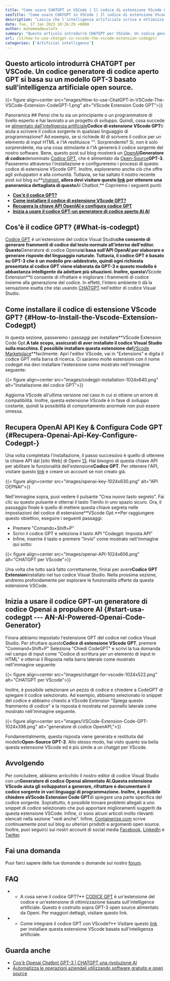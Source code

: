```yaml
---
title: "Come usare CHATGPT in VSCode | Il codice di estensione VScode GPT" 
seoTitle: "Come usare CHATGPT in VSCode | Il codice di estensione VScode GPT" 
description: "Lascia che l'intelligenza artificiale scriva e ottimizza il codice sorgente utilizzando API OpenAI. Il codice di estensione VScode GPT è alimentato da GPT-3 che è un modello NLP a source open source." 
date: Tue, 17 Jan 2023 10:26:29 +0000
author: muhammadmustafa
summary: "Questo articolo introdurrà CHATGPT per VSCode. Un codice generatore di codice OpenIAI GPT si basa su un modello GPT-3 basato sull'intelligenza artificiale open source." 
url: /it/how-to-use-chatgpt-in-vscode-the-vscode-extension-codegpt/
categories: ['Artificial intelligence']
---
```


## **Questo articolo introdurrà CHATGPT per VSCode. Un codice generatore di codice aperto GPT si basa su un modello GPT-3 basato sull'intelligenza artificiale open source.**

{{< figure align=center src="images/How-to-use-ChatGPT-in-VSCode-The-VSCode-Extension-CodeGPT-1.png" alt="VScode Extension Code GPT">}}


Panoramica ## 
Pensi che tu sia un principiante o un programmatore di livello esperto e hai lavorato a un progetto di sviluppo. Quindi, cosa succede se [alimentato dall'intelligenza artificiale][1]**Codice di estensione VScode GPT**ti aiuta a scrivere il codice sorgente in qualsiasi linguaggio di programmazione? Ad esempio, se si richiede AI di scrivere il codice per un elemento di input HTML e l'IA restituisce "". Sorprendente?
Sì, non è solo sorprendente, ma una cosa stimolante è l'IA genererà il codice sorgente del nostro software. Bene, questo post sul blog mostrerà un [OpenAI][2]**Generatore di codice**denominato [Codice GPT][3], che è alimentato da [Open-Source][4]**GPT-3**. Passeremo attraverso l'installazione e configureremo i processi di questo codice di estensione VScode GPT. Inoltre, esploreremo anche ciò che offre agli sviluppatori e alla comunità. Tuttavia, se hai saltato il nostro recente post sul blog su**[chatgpt][5]**, allora devi visitare questo [link][6] per ottenere una panoramica dettagliata di questo**AI Chatbot.**
Copriremo i seguenti punti:
* [**Cos'è il codice GPT?**][7]
* [**Come installare il codice di estensione VScode GPT?**][8]
* [**Recupera la chiave API OpenIAI e configura codice GPT**][9]
* [**Inizia a usare il codice GPT-un generatore di codice aperto AI AI**][10]

## Cos'è il codice GPT?   {#What-is-codegpt}
[Codice GPT][3] è un'estensione del codice Visual Studio**che consente di generare frammenti di codice dal testo normale all'interno dell'editor. Questo**Generatore di codice Openai**si basa sull'API OpenAI per elaborare e generare risposte del linguaggio naturale. Tuttavia, il codice GPT è basato su GPT-3 che è un modello pre-addestrato, quindi ogni richiesta presentata al codice GPT viene elaborata da GPT-3 e questo modello è abbastanza intelligente da adottare più situazioni. Inoltre, questa**VScode Extension**ti consente di rifrattare e migliorare i frammenti di codice insieme alla generazione del codice. In effetti, l'intero ambiente ti dà la sensazione esatta che stai usando [CHATGPT][11] nell'editor di codice Visual Studio.

## Come installare il codice di estensione VScode GPT?   {#How-to-Install-the-Vscode-Extension-Codegpt}
In questa sezione, passeremo i passaggi per installare**VScode Extension Code Gpt.**A tale scopo, assicurati di aver installato il codice Visual Studio sulla macchina. È possibile installare questa estensione dal**[VScode Marketplace][12]**facilmente.
Apri l'editor VScode, vai in "Extensions" e digita il codice GPT nella barra di ricerca. Ci saranno molte estensioni con il nome codegpt ma devi installare l'estensione come mostrato nell'immagine seguente:

{{< figure align=center src="images/codegpt-installation-1024x640.png" alt="Installazione del codice GPT">}}

Aggiorna VScode all'ultima versione nel caso in cui si ottiene un errore di compatibilità. Inoltre, questa estensione VScode è in fase di sviluppo costante, quindi la possibilità di comportamento anormale non può essere omessa.

## Recupera OpenAI API Key & Configura Code GPT   {#Recupera-Openai-Api-Key-Configure-Codegpt-}
Una volta completata l'installazione, il passo successivo è quello di ottenere la chiave API dal [sito Web] di Openi [13]. Hai bisogno di questa chiave API per abilitare le funzionalità dell'estensione**Codice GPT**. Per ottenere l'API, visitare questo [link][13] e creare un account se non creato già.

{{< figure align=center src="images/openai-key-1024x630.png" alt="API OEPNAI">}}

Nell'immagine sopra, puoi vedere il pulsante "Crea nuovo tasto segreto". Fai clic su questo pulsante e otterrai il tasto Tienilo in uno spazio sicuro. Ora, il passaggio finale è quello di mettere questa chiave segreta nelle impostazioni del codice di estensione**VScode Gpt.**Per raggiungere questo obiettivo, eseguire i seguenti passaggi:
  * Premere "Comando+Shift+P"
  * Scrivi il codice GPT e seleziona il tasto API "Codegpt: Imposta API"
  * Infine, inserire il tasto e premere "Invio" come mostrato nell'immagine qui sotto:

{{< figure align=center src="images/openai-API-1024x606.png" alt="CHATGPT per VScode">}}

Una volta che tutto sarà fatto correttamente, finirai per avere**Codice GPT Extension**installato nel tuo codice Visual Studio. Nella prossima sezione, andremo profondamente per esplorare le funzionalità offerte da questa estensione VSCode.

## Inizia a usare il codice GPT-un generatore di codice Openai a propulsore AI   {#start-usa-codegpt --- AN-AI-Powered-Openai-Code-Generator}
Finora abbiamo impostato l'estensione GPT del codice nel codice Visual Studio. Per sfruttare questo**Codice di estensione VScode GPT**, premere "Command+Shift+P" Seleziona "Chiedi CodeGPT" e scrivi la tua domanda nel campo di input come "Codice di scrittura per un elemento di input in HTML" e otterrai il Risposta nella barra laterale come mostrato nell'immagine seguente:

{{< figure align=center src="images/chatgpt-for-vscode-1024x522.png" alt="CHATGPT per VScode">}}

Inoltre, è possibile selezionare un pezzo di codice e chiedere a CodeGPT di spiegare il codice selezionato. Ad esempio, abbiamo selezionato lo snippet del codice e abbiamo chiesto a VScode Extension "Spiega questo frammento di codice" e la risposta è mostrata nel pannello laterale come mostrato nell'immagine seguente.

{{< figure align=center src="images/VSCode-Extension-Code-GPT-1024x398.png" alt="generatore di codice OpenAPI,">}}

Fondamentalmente, questa risposta viene generata e restituita dal modello**Open-Source GPT-3**. Allo stesso modo, hai visto quanto sia bella questa estensione VScode ed è più simile a un chatgpt per VScode.

## Avvolgendo
Per concludere, abbiamo arricchito il nostro editor di codice Visual Studio con un**Generatore di codice Openai alimentato AI.**Questa estensione VScode aiuta gli sviluppatori a generare, rifrattare e documentare il codice sorgente in vari linguaggi di programmazione. Inoltre, è possibile chiedere a**VScode Extension Code GPT**di spiegare una parte specifica del codice sorgente. Soprattutto, è possibile trovare problemi allegati a uno snippet di codice selezionato che può apportare miglioramenti suggeriti da questa estensione VSCode. Infine, ci sono alcuni articoli molto rilevanti elencati nella sezione "vedi anche".
Infine, [Containerize.com][4] scrive continuamente post sul blog su ulteriori prodotti e argomenti open source. Inoltre, puoi seguirci sui nostri account di social media [Facebook][14], [LinkedIn][15] e [Twitter][16].

## Fai una domanda
Puoi farci sapere delle tue domande o domande sul nostro [forum][17].

## FAQ
* * A cosa serve il codice GPT?**
[CODICE GPT][3] è un'estensione del codice e un'estensione di ottimizzazione basata sull'intelligence artificiale. Questo è costruito sopra GPT-3 open source alimentato da Openi. Per maggiori dettagli, visitare questo link.
* * Come integrare il codice GPT con VScode?**
Visitare questo [link][9] per installare questa estensione VScode basata sull'intelligenza artificiale.

## Guarda anche
  * [Cos'è Openai Chatbot GPT-3 | CHATGPT una rivoluzione AI][6]
  * [Automatizza le operazioni aziendali utilizzando software gratuito e open source][18]

  
[1]: https://blog.containerize.com/category/artificial-intelligence/
[2]: https://openai.com/
[3]: https://marketplace.visualstudio.com/items?itemName=timkmecl.codegpt3
[4]: https://www.containerize.com/
[5]: https://en.wikipedia.org/wiki/GPT-3
[6]: https://blog.containerize.com/artificial-intelligence/what-is-openai-chatbot-gpt-3-chatgpt-an-ai-revolution/
[7]: #What-is-CodeGPT
[8]: #How-to-install-the-VSCode-extension-CodeGPT
[9]: #Retrieve-OpenAI-API-Key-configure-CodeGPT-
[10]: #Start-using-CodeGPT---an-AI-Powered-OpenAI-Code-Generator
[11]: https://openai.com/blog/chatgpt/
[12]: https://marketplace.visualstudio.com/vscode
[13]: https://beta.openai.com/account/api-keys
[14]: https://web.facebook.com/containerize
[15]: https://www.linkedin.com/company/containerize/
[16]: https://twitter.com/containerize_co
[17]: https://forum.containerize.com/
[18]: https://blog.containerize.com/blogging/automate-business-operations-using-open-source-software/
